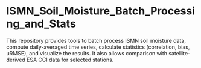 # ISMN_Soil_Moisture_Batch_Processing_and_Stats
This repository provides tools to batch process ISMN soil moisture data, compute daily-averaged time series, calculate statistics (correlation, bias, uRMSE), and visualize the results. It also allows comparison with satellite-derived ESA CCI data for selected stations.
